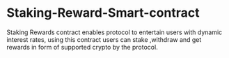 # Staking-Reward-Smart-contract
Staking Rewards contract enables protocol to entertain users with dynamic interest rates, using this contract users can stake ,withdraw and get rewards in form of supported crypto by the protocol.
